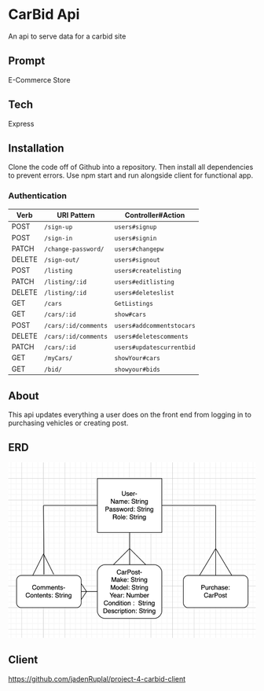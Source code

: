 # CarBid Api

An api to serve data for a carbid site

## Prompt

E-Commerce Store

## Tech

Express

## Installation

Clone the code off of Github into a repository. Then install all dependencies to prevent errors. Use npm start and run alongside client
for functional app.

### Authentication

| Verb   | URI Pattern          | Controller#Action         |
| ------ | -------------------- | ------------------------- |
| POST   | `/sign-up`           | `users#signup`            |
| POST   | `/sign-in`           | `users#signin`            |
| PATCH  | `/change-password/`  | `users#changepw`          |
| DELETE | `/sign-out/`         | `users#signout`           |
| POST   | `/listing`           | `users#createlisting`     |
| PATCH  | `/listing/:id`       | `users#editlisting`       |
| DELETE | `/listing/:id`       | `users#deleteslist`       |
| GET    | `/cars`              | `GetListings`             |
| GET    | `/cars/:id`          | `show#cars`               |
| POST   | `/cars/:id/comments` | `users#addcommentstocars` |
| DELETE | `/cars/:id/comments` | `users#deletescomments`   |
| PATCH  | `/cars/:id`          | `users#updatescurrentbid` |
| GET    | `/myCars/`           | `showYour#cars`           |
| GET    | `/bid/`              | `showyour#bids`           |

## About

This api updates everything a user does on the front end from logging in to purchasing vehicles or creating post.

## ERD

![ERD](resource/images/Erd.png)

## Client

https://github.com/jadenRuplal/project-4-carbid-client
